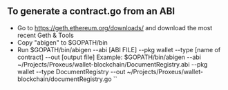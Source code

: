 ## To generate a contract.go from an ABI ##
 - Go to https://geth.ethereum.org/downloads/ and download the most recent Geth & Tools
 - Copy "abigen" to $GOPATH/bin
 - Run $GOPATH/bin/abigen --abi [ABI FILE] --pkg wallet --type [name of contract] --out [output file]
Example:
$GOPATH/bin/abigen --abi ~/Projects/Proxeus/wallet-blockchain/DocumentRegistry.abi --pkg wallet --type DocumentRegistry --out ~/Projects/Proxeus/wallet-blockchain/documentRegistry.go
``
